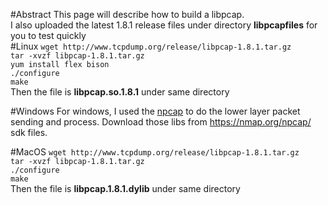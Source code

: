 #Abstract
This page will describe how to build a libpcap.<br>
I also uploaded the latest 1.8.1 release files under directory <b>libpcapfiles</b> for you to test quickly<br>
#Linux
`wget http://www.tcpdump.org/release/libpcap-1.8.1.tar.gz`<br>
`tar -xvzf libpcap-1.8.1.tar.gz`<br>
`yum install flex bison`<br>
`./configure`<br>
`make`<br>
Then the file is <b>libpcap.so.1.8.1</b> under same directory<br>

#Windows
For windows, I used the <a href="https://nmap.org/npcap/">npcap</a> to do the lower layer packet sending and process.
Download those libs from https://nmap.org/npcap/  sdk files.

#MacOS
`wget http://www.tcpdump.org/release/libpcap-1.8.1.tar.gz`<br>
`tar -xvzf libpcap-1.8.1.tar.gz`<br>
`./configure`<br>
`make`<br>
Then the file is <b>libpcap.1.8.1.dylib</b> under same directory
